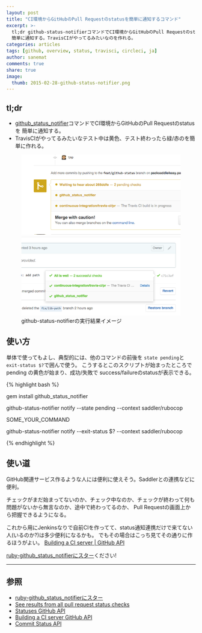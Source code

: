 ```yaml
---
layout: post
title: "CI環境からGitHubのPull Requestのstatusを簡単に通知するコマンド"
excerpt: >-
  tl;dr github-status-notifierコマンドでCI環境からGitHubのPull Requestのstatusを
  簡単に通知する。TravisCIがやってるみたいなのを作れる。
categories: articles
tags: [github, overview, status, travisci, circleci, ja]
author: sanemat
comments: true
share: true
image:
  thumb: 2015-02-28-github-status-notifier.png
---
```


## tl;dr

* [github_status_notifier](https://github.com/packsaddle/ruby-github_status_notifier)コマンドでCI環境からGitHubのPull Requestのstatusを
  簡単に通知する。
* TravisCIがやってるみたいなテスト中は黄色、テスト終わったら緑/赤のを簡単に作れる。

<figure class="half">
  <img src="/images/2015-02-28-github-status-notifier-pending.png" alt="github status pending">
  <img src="/images/2015-02-28-github-status-notifier.png" alt="github status success">
  <figcaption>github-status-notifierの実行結果イメージ</figcaption>
</figure>

## 使い方

単体で使ってもよし、典型的には、他のコマンドの前後を `state pending`と `exit-status $?`で囲んで使う。
こうするとこのスクリプトが始まったところでpending の黄色が始まり、成功/失敗で success/failureのstatusが表示できる。

{% highlight bash %}

gem install github_status_notifier

github-status-notifier notify --state pending --context saddler/rubocop

SOME_YOUR_COMMAND

github-status-notifier notify --exit-status $? --context saddler/rubocop

{% endhighlight %}

## 使い道

GitHub関連サービス作るような人には便利に使えそう。Saddlerとの連携などに便利。

チェックがまだ始まってないのか、チェック中なのか、チェックが終わって何も問題がないから無言なのか、途中で終わってるのか、
Pull Requestの画面上から把握できるようになる。

これから用にJenkinsなりで自前CIを作ってて、status通知連携だけで来てない人(いるのか?)は多少便利になるかも。
でもその場合はこっち見てその通りに作るほうがよい。 [Building a CI server | GitHub API](https://developer.github.com/guides/building-a-ci-server/)

[ruby-github_status_notifierにスター](https://github.com/packsaddle/ruby-github_status_notifier)ください!

----

## 参照

* [ruby-github_status_notifierにスター](https://github.com/packsaddle/ruby-github_status_notifier)
* [See results from all pull request status checks](https://github.com/blog/1935-see-results-from-all-pull-request-status-checks)
* [Statuses GitHub API](https://developer.github.com/v3/repos/statuses/)
* [Building a CI server GitHub API](https://developer.github.com/guides/building-a-ci-server/)
* [Commit Status API](https://github.com/blog/1227-commit-status-api)
